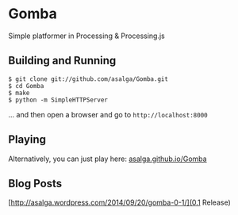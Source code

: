 Gomba
=====

Simple platformer in Processing & Processing.js

Building and Running
--------------------
```shell
$ git clone git://github.com/asalga/Gomba.git
$ cd Gomba
$ make
$ python -m SimpleHTTPServer
```

... and then open a browser and go to `http://localhost:8000`

Playing
-------
Alternatively, you can just play here: [asalga.github.io/Gomba](http://asalga.github.io/Gomba/)

Blog Posts
----------

[http://asalga.wordpress.com/2014/09/20/gomba-0-1/](0.1 Release)

